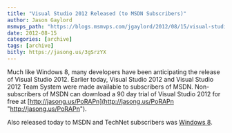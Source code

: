 ```yaml
---
title: "Visual Studio 2012 Released (to MSDN Subscribers)"
author: Jason Gaylord
msmvps_path: "https://blogs.msmvps.com/jgaylord/2012/08/15/visual-studio-2012-released-to-msdn-subscribers/"
date: 2012-08-15
categories: [archive]
tags: [archive]
bitly: https://jasong.us/3gSrzYX
---
```


Much like Windows 8, many developers have been anticipating the release of Visual Studio 2012. Earlier today, Visual Studio 2012 and Visual Studio 2012 Team System were made available to subscribers of MSDN. Non-subscribers of MSDN can download a 90 day trial of Visual Studio 2012 for free at [http://jasong.us/PoRAPn](http://jasong.us/PoRAPn "http://jasong.us/PoRAPn").

Also released today to MSDN and TechNet subscribers was [Windows 8](http://jasong.us/TFvOWU).